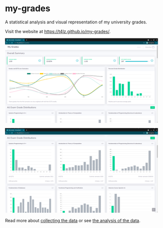 # my-grades
A statistical analysis and visual representation of my university grades.

Visit the website at https://t4lz.github.io/my-grades/.

![Screenshot from the top of the main page, showing some charts and data.](top.png)

![Screenshot a bit down the main page, showing charts of exams.](scrolled.png)


Read more about [collecting the data](COLLECTING_DATA.md) or see [the analysis of the data](ExamStats.ipynb).
